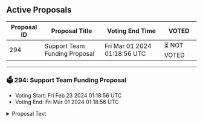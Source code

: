 ## Active Proposals

| Proposal ID | Proposal Title | Voting End Time | VOTED |
|-------------|----------------|-----------------|-------|
| 294 | Support Team Funding Proposal | Fri Mar 01 2024 01:18:56 UTC | ⏳ NOT VOTED |

---

### 🗳 294: Support Team Funding Proposal
- Voting Start: Fri Feb 23 2024 01:18:56 UTC
- Voting End: Fri Mar 01 2024 01:18:56 UTC

<details>
<summary>Proposal Text</summary>
 
This proposal is for on-chain funding of the Support Team through the period of March 1st to May 31st 2024. n The goal of this Support Team is to be a first line of defense for users on the Secret Network. n To read the full proposal details and discussion, see https://forum.scrt.network/t/support-team-march-may-24/7218 n Total ask (3 months): 18,750 SCRT @$.48
</details>
